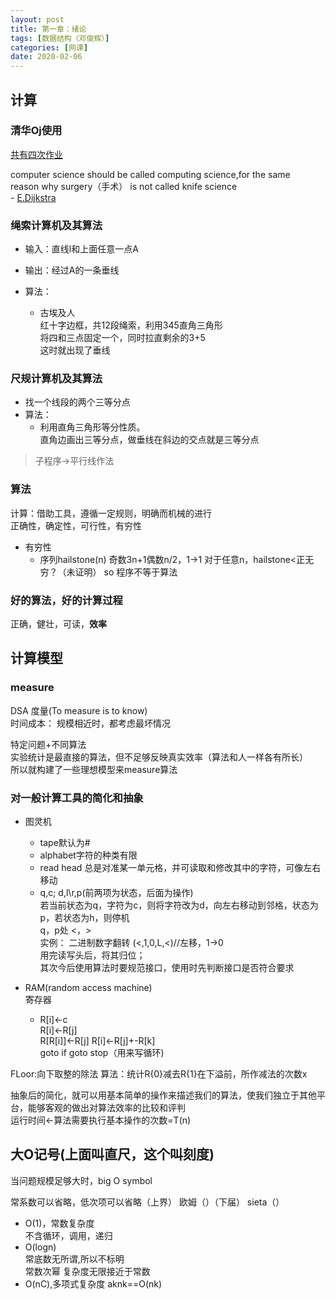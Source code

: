```yaml
---
layout: post
title: 第一章：绪论
tags: [数据结构（邓俊辉）]
categories: [网课]
date: 2020-02-06
---
```

## 计算

### 清华Oj使用

[共有四次作业](https://dsa.cs.tsinghua.edu.cn/oj/foyer.shtml)

computer science should be called computing science,for the same  
reason why surgery（手术） is not called knife science  
\- [E.Dijkstra](https://en.wikipedia.org/wiki/Edsger_W._Dijkstra) 

### 绳索计算机及其算法

- 输入：直线l和上面任意一点A  
- 输出：经过A的一条垂线  

- 算法：
  - 古埃及人  
    红十字边框，共12段绳索，利用345直角三角形  
    将四和三点固定一个，同时拉直剩余的3+5  
    这时就出现了垂线  

### 尺规计算机及其算法

- 找一个线段的两个三等分点
- 算法：
  - 利用直角三角形等分性质。  
    直角边画出三等分点，做垂线在斜边的交点就是三等分点  

>子程序->平行线作法

### 算法  

计算：借助工具，遵循一定规则，明确而机械的进行  
正确性，确定性，可行性，有穷性

- 有穷性  
  - 序列hailstone(n)
    奇数3n+1偶数n/2，1->1
    对于任意n，hailstone<正无穷？（未证明）
so 程序不等于算法  

### 好的算法，好的计算过程

正确，健壮，可读，**效率**

## 计算模型

### measure

DSA 度量(To measure is to know)  
时间成本：
规模相近时，都考虑最坏情况

特定问题+不同算法  
实验统计是最直接的算法，但不足够反映真实效率（算法和人一样各有所长）  
所以就构建了一些理想模型来measure算法  


### 对一般计算工具的简化和抽象

- 图灵机
  - tape默认为\#
  - alphabet字符的种类有限
  - read head 总是对准某一单元格，并可读取和修改其中的字符，可像左右移动
  - q,c; d,l\r,p(前两项为状态，后面为操作)  
  若当前状态为q，字符为c，则将字符改为d，向左右移动到邻格，状态为p，若状态为h，则停机  
  q，p处  <，>  
实例：
二进制数字翻转 (<,1,0,L,<)//左移，1-\>0  
用完读写头后，将其归位；  
其次今后使用算法时要规范接口，使用时先判断接口是否符合要求  

- RAM(random access machine)  
  寄存器
  - R[i]<-c  
    R[i]<-R[j]  
    R[R[i]]<-R[j]
    R[i]<-R[j]+-R[k]  
    goto if goto stop（用来写循环)

FLoor:向下取整的除法
算法：统计R{0}减去R{1}在下溢前，所作减法的次数x

抽象后的简化，就可以用基本简单的操作来描述我们的算法，使我们独立于其他平台，能够客观的做出对算法效率的比较和评判  
运行时间<-算法需要执行基本操作的次数=T(n)  

## 大O记号(上面叫直尺，这个叫刻度)

当问题规模足够大时，big O symbol

常系数可以省略，低次项可以省略（上界）
欧姆（）（下届）  sieta（）

- O(1)，常数复杂度  
    不含循环，调用，递归
- O(logn)  
    常底数无所谓,所以不标明  
    常数次幂  复杂度无限接近于常数  
- O(nC),多项式复杂度
    aknk==O(nk)
